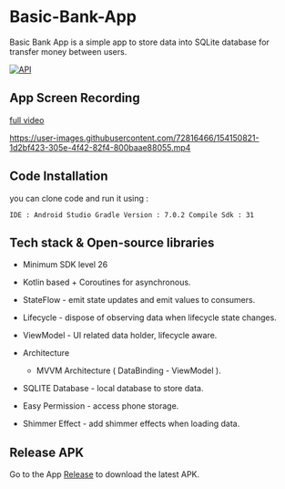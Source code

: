 # Basic-Bank-App

Basic Bank App is a simple app to store data into SQLite database for transfer money between users.

[![API](https://img.shields.io/badge/API-26%2B-brightgreen.svg?style=flat)](https://android-arsenal.com/api?level=26)

## App Screen Recording

[full video](https://drive.google.com/file/d/1yZYQBX8sxiqLRSCzboalRvBqzSkwnvrW/view?usp=sharing)

https://user-images.githubusercontent.com/72816466/154150821-1d2bf423-305e-4f42-82f4-800baae88055.mp4


## Code Installation
you can clone code and run it using :

```
IDE : Android Studio Gradle Version : 7.0.2 Compile Sdk : 31
```

## Tech stack & Open-source libraries
- Minimum SDK level 26
- Kotlin based + Coroutines for asynchronous.
- StateFlow - emit state updates and emit values to consumers.
- Lifecycle - dispose of observing data when lifecycle state changes.
- ViewModel - UI related data holder, lifecycle aware.
- Architecture
   - MVVM Architecture ( DataBinding - ViewModel ).

- SQLITE Database - local database to store data.
- Easy Permission - access phone storage.
- Shimmer Effect - add shimmer effects when loading data.

## Release APK
Go to the App [Release](https://github.com/hebaelsaid912/Basic-Bank-APP/blob/main/app/release/app-release.apk) to download the latest APK.
